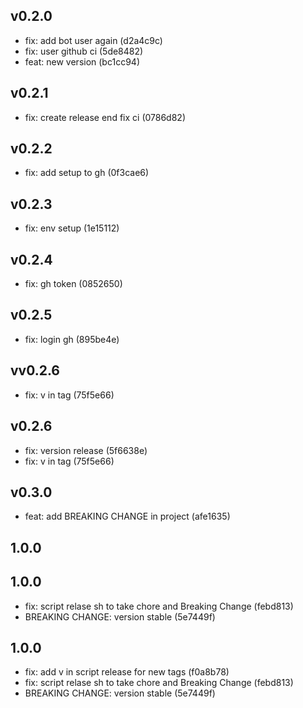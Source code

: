 
## v0.2.0
- fix: add bot user again (d2a4c9c)
- fix: user github ci (5de8482)
- feat: new version (bc1cc94)
## v0.2.1
- fix: create release end fix ci (0786d82)
## v0.2.2
- fix: add setup to gh (0f3cae6)
## v0.2.3
- fix: env setup (1e15112)
## v0.2.4
- fix: gh token (0852650)
## v0.2.5
- fix: login gh (895be4e)
## vv0.2.6
- fix: v in tag (75f5e66)
## v0.2.6
- fix: version release (5f6638e)
- fix: v in tag (75f5e66)
## v0.3.0
- feat: add BREAKING CHANGE in project (afe1635)
## 1.0.0

## 1.0.0
- fix: script relase sh to take chore and Breaking Change (febd813)
- BREAKING CHANGE: version stable (5e7449f)
## 1.0.0
- fix: add v in script release for new tags (f0a8b78)
- fix: script relase sh to take chore and Breaking Change (febd813)
- BREAKING CHANGE: version stable (5e7449f)